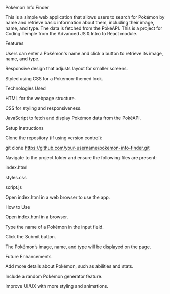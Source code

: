 Pokémon Info Finder

This is a simple web application that allows users to search for Pokémon by name and retrieve basic information about them, including their image, name, and type. The data is fetched from the PokéAPI. This is a project for Coding Temple from the Advanced JS & Intro to React module.


Features

Users can enter a Pokémon's name and click a button to retrieve its image, name, and type.

Responsive design that adjusts layout for smaller screens.

Styled using CSS for a Pokémon-themed look.


Technologies Used

HTML for the webpage structure.

CSS for styling and responsiveness.

JavaScript to fetch and display Pokémon data from the PokéAPI.


Setup Instructions

Clone the repository (if using version control):

git clone https://github.com/your-username/pokemon-info-finder.git

Navigate to the project folder and ensure the following files are present:

index.html

styles.css

script.js

Open index.html in a web browser to use the app.



How to Use

Open index.html in a browser.

Type the name of a Pokémon in the input field.

Click the Submit button.

The Pokémon’s image, name, and type will be displayed on the page.


Future Enhancements

Add more details about Pokémon, such as abilities and stats.

Include a random Pokémon generator feature.

Improve UI/UX with more styling and animations.
